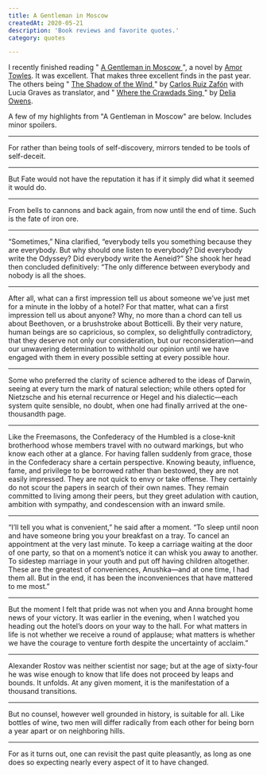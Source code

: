 ```yaml
---
title: A Gentleman in Moscow
createdAt: 2020-05-21
description: 'Book reviews and favorite quotes.'
category: quotes

---
```

<div class="row">
  <div class="col">
    <p>
      I recently finished reading &quot;
      <a href="https://www.goodreads.com/book/show/34066798-a-gentleman-in-moscow"> A Gentleman in Moscow </a>
      &quot;, a novel by
      <a href="https://en.wikipedia.org/wiki/Amor_Towles">Amor Towles</a>. It was excellent. That makes three
      excellent finds in the past year. The others being &quot;
      <a href="https://www.goodreads.com/book/show/1232.The_Shadow_of_the_Wind"> The Shadow of the Wind </a>
      &quot; by <a href="https://en.wikipedia.org/wiki/Carlos_Ruiz_Zaf%C3%B3n">Carlos Ruiz Zafón</a> with Lucia
      Graves as translator, and &quot;
      <a href="https://www.goodreads.com/book/show/36809135-where-the-crawdads-sing"> Where the Crawdads Sing </a>
      &quot; by <a href="https://en.wikipedia.org/wiki/Delia_Owens">Delia Owens</a>.
    </p>
    <p>A few of my highlights from &quot;A Gentleman in Moscow&quot; are below. Includes minor spoilers.</p>
    <hr />
    <div class="quote-block">
      <p class="quote">For rather than being tools of self-discovery, mirrors tended to be tools of self-deceit.</p>
    </div>
    <hr />
    <div class="quote-block">
      <p class="quote">
        But Fate would not have the reputation it has if it simply did what it seemed it would do.
      </p>
    </div>
    <hr />
    <div class="quote-block">
      <p class="quote">
        From bells to cannons and back again, from now until the end of time. Such is the fate of iron ore.
      </p>
    </div>
    <hr />
    <div class="quote-block">
      <p class="quote">
        “Sometimes,” Nina clarified, “everybody tells you something because they are everybody. But why should one
        listen to everybody? Did everybody write the Odyssey? Did everybody write the Aeneid?” She shook her head
        then concluded definitively: “The only difference between everybody and nobody is all the shoes.
      </p>
    </div>
    <hr />
    <div class="quote-block">
      <p class="quote">
        After all, what can a first impression tell us about someone we’ve just met for a minute in the lobby of a
        hotel? For that matter, what can a first impression tell us about anyone? Why, no more than a chord can tell
        us about Beethoven, or a brushstroke about Botticelli. By their very nature, human beings are so capricious,
        so complex, so delightfully contradictory, that they deserve not only our consideration, but our
        reconsideration—and our unwavering determination to withhold our opinion until we have engaged with them in
        every possible setting at every possible hour.
      </p>
    </div>
    <hr />
    <div class="quote-block">
      <p class="quote">
        Some who preferred the clarity of science adhered to the ideas of Darwin, seeing at every turn the mark of
        natural selection; while others opted for Nietzsche and his eternal recurrence or Hegel and his
        dialectic—each system quite sensible, no doubt, when one had finally arrived at the one-thousandth page.
      </p>
    </div>
    <hr />
    <div class="quote-block">
      <p class="quote">
        Like the Freemasons, the Confederacy of the Humbled is a close-knit brotherhood whose members travel with no
        outward markings, but who know each other at a glance. For having fallen suddenly from grace, those in the
        Confederacy share a certain perspective. Knowing beauty, influence, fame, and privilege to be borrowed
        rather than bestowed, they are not easily impressed. They are not quick to envy or take offense. They
        certainly do not scour the papers in search of their own names. They remain committed to living among their
        peers, but they greet adulation with caution, ambition with sympathy, and condescension with an inward
        smile.
      </p>
    </div>
    <hr />
    <div class="quote-block">
      <p class="quote">
        “I’ll tell you what is convenient,” he said after a moment. “To sleep until noon and have someone bring you
        your breakfast on a tray. To cancel an appointment at the very last minute. To keep a carriage waiting at
        the door of one party, so that on a moment’s notice it can whisk you away to another. To sidestep marriage
        in your youth and put off having children altogether. These are the greatest of conveniences, Anushka—and at
        one time, I had them all. But in the end, it has been the inconveniences that have mattered to me most.”
      </p>
    </div>
    <hr />
    <div class="quote-block">
      <p class="quote">
        But the moment I felt that pride was not when you and Anna brought home news of your victory. It was earlier
        in the evening, when I watched you heading out the hotel’s doors on your way to the hall. For what matters
        in life is not whether we receive a round of applause; what matters is whether we have the courage to
        venture forth despite the uncertainty of acclaim.”
      </p>
    </div>
    <hr />
    <div class="quote-block">
      <p class="quote">
        Alexander Rostov was neither scientist nor sage; but at the age of sixty-four he was wise enough to know
        that life does not proceed by leaps and bounds. It unfolds. At any given moment, it is the manifestation of
        a thousand transitions.
      </p>
    </div>
    <hr />
    <div class="quote-block">
      <p class="quote">
        But no counsel, however well grounded in history, is suitable for all. Like bottles of wine, two men will
        differ radically from each other for being born a year apart or on neighboring hills.
      </p>
    </div>
    <hr />
    <div class="quote-block">
      <p class="quote">
        For as it turns out, one can revisit the past quite pleasantly, as long as one does so expecting nearly
        every aspect of it to have changed.
      </p>
    </div>
  </div>
</div>
